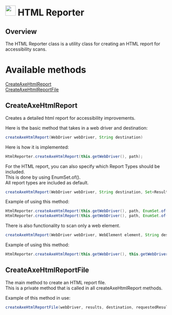 # <img src="resources/jmaqslogo.jpg" height="32" width="32"> HTML Reporter

## Overview
The HTML Reporter class is a utility class for creating an HTML report for accessibility scans.

# Available methods
[CreateAxeHtmlReport](#CreateAxeHtmlReport)  
[CreateAxeHtmlReportFile](#CreateAxeHtmlReportFile)  

## CreateAxeHtmlReport
Creates a detailed html report for accessibility improvements.

Here is the basic method that takes in a web driver and destination:
```java
createAxeHtmlReport(WebDriver webDriver, String destination)
```

Here is how it is implemented:
```java
HtmlReporter.createAxeHtmlReport(this.getWebDriver(), path);
```

For the HTML report, you can also specify which Report Types should be included.  
This is done by using EnumSet.of().  
All report types are included as default.  
```java
createAxeHtmlReport(WebDriver webDriver, String destination, Set<ResultType> requestedResults)
```

Example of using this method:
```java
HtmlReporter.createAxeHtmlReport(this.getWebDriver(), path, EnumSet.of(ResultType.Violations));
HtmlReporter.createAxeHtmlReport(this.getWebDriver(), path, EnumSet.of(ResultType.Passes, ResultType.Inapplicable, ResultType.Violations));
```

There is also functionality to scan only a web element.
```java
createAxeHtmlReport(WebDriver webDriver, WebElement element, String destination)
```

Example of using this method:
```java
HtmlReporter.createAxeHtmlReport(this.getWebDriver(), this.getWebDriver().findElement(By.cssSelector("main")), path);
```

## CreateAxeHtmlReportFile
The main method to create an HTML report file.  
This is a private method that is called in all createAxeHtmlReport methods.

Example of this method in use:
```java
createAxeHtmlReportFile(webDriver, results, destination, requestedResults);
```